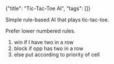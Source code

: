 {"title": "Tic-Tac-Toe AI", "tags": []}

Simple rule-based AI that plays tic-tac-toe.

Prefer lower numbered rules.

1. win if I have two in a row
2. block if opp has two in a row
3. else put according to priority of cell


